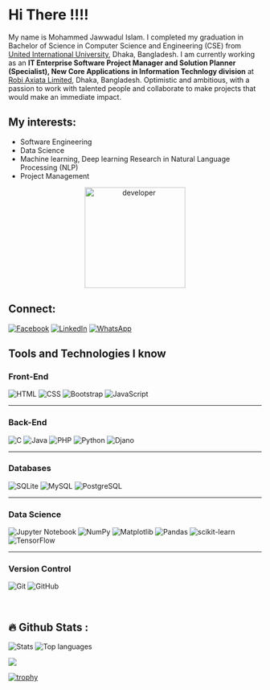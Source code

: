 # Hi There !!!!

My name is Mohammed Jawwadul Islam. I completed my graduation in Bachelor of Science in Computer Science and Engineering (CSE) from <a href="https://www.uiu.ac.bd/">United International University</a>, Dhaka, Bangladesh. I am currently working as an **IT Enterprise Software Project Manager and Solution Planner (Specialist), New Core Applications in Information Technlogy division** at <a href="https://www.robi.com.bd/en">Robi Axiata Limited</a>, Dhaka, Bangladesh. Optimistic and ambitious, with a passion to work with talented people and collaborate to make projects that would make an immediate impact. 

## My interests:
- Software Engineering
- Data Science
- Machine learning, Deep learning Research in Natural Language Processing (NLP)
- Project Management

<div id="header" align="center">
  <img src="https://media2.giphy.com/media/3kPDmoWdBpQPNhCnUG/giphy.gif?cid=ecf05e47hp1renlgjsrst74qdkf9gtk1a66h25wusm26x9as&rid=giphy.gif&ct=s" width="200"/ alt="developer">
</div>

## Connect:

[![Facebook](https://img.shields.io/badge/Facebook-%231877F2.svg?logo=Facebook&logoColor=white&style=for-the-badge)](https://www.facebook.com/Jawwad.Fida) [![LinkedIn](https://img.shields.io/badge/linkedin-%230077B5.svg?logo=linkedin&logoColor=white&style=for-the-badge)](https://www.linkedin.com/in/jawwadfida/) [![WhatsApp](https://img.shields.io/badge/WhatsApp-25D366?logo=whatsapp&logoColor=white&style=for-the-badge)](https://wa.me/01715199382)

## Tools and Technologies I know

### Front-End
![HTML](https://img.shields.io/badge/HTML-239120?style=for-the-badge&logo=html5&logoColor=white) ![CSS](https://img.shields.io/badge/CSS-239120?&style=for-the-badge&logo=css3&logoColor=white) ![Bootstrap](https://img.shields.io/badge/bootstrap-%23563D7C.svg?logo=bootstrap&logoColor=white&style=for-the-badge) ![JavaScript](https://img.shields.io/badge/javascript-%23323330.svg?logo=javascript&logoColor=%23F7DF1E&style=for-the-badge)

<hr>

### Back-End

![C](https://img.shields.io/badge/C-00599C?style=for-the-badge&logo=c&logoColor=white) ![Java](https://img.shields.io/badge/Java-ED8B00?style=for-the-badge&logo=java&logoColor=white) ![PHP](https://img.shields.io/badge/PHP-777BB4?style=for-the-badge&logo=php&logoColor=white) ![Python](https://img.shields.io/badge/Python-14354C?style=for-the-badge&logo=python&logoColor=white) ![Djano](https://img.shields.io/badge/Django-092E20?style=for-the-badge&logo=django&logoColor=white)

<hr>

### Databases
![SQLite](https://img.shields.io/badge/SQLite-07405E?style=for-the-badge&logo=sqlite&logoColor=white) ![MySQL](https://img.shields.io/badge/MySQL-00000F?style=for-the-badge&logo=mysql&logoColor=white) ![PostgreSQL](https://img.shields.io/badge/PostgreSQL-316192?style=for-the-badge&logo=postgresql&logoColor=white)

<hr>

### Data Science

![Jupyter Notebook](https://img.shields.io/badge/jupyter-%23FA0F00.svg?style=for-the-badge&logo=jupyter&logoColor=white)
![NumPy](https://img.shields.io/badge/numpy-%23013243.svg?style=for-the-badge&logo=numpy&logoColor=white)
![Matplotlib](https://img.shields.io/badge/Matplotlib-%23ffffff.svg?style=for-the-badge&logo=Matplotlib&logoColor=black)
![Pandas](https://img.shields.io/badge/pandas-%23150458.svg?style=for-the-badge&logo=pandas&logoColor=white)
![scikit-learn](https://img.shields.io/badge/scikit--learn-%23F7931E.svg?style=for-the-badge&logo=scikit-learn&logoColor=white)
![TensorFlow](https://img.shields.io/badge/TensorFlow-FF6F00?style=for-the-badge&logo=tensorflow&logoColor=white)

<hr>

### Version Control

![Git](https://img.shields.io/badge/git-%23F05033.svg?logo=git&logoColor=white&style=for-the-badge) ![GitHub](https://img.shields.io/badge/github-%23121011.svg?logo=github&logoColor=white&style=for-the-badge)

<br>

## :fire: Github Stats :

![Stats](https://github-readme-stats.vercel.app/api?username=Jawwad-Fida&theme=onedark&show_icons=true&hide_border=true&count_private=true) ![Top languages](https://github-readme-stats.vercel.app/api/top-langs/?username=Jawwad-Fida&theme=onedark&show_icons=true&hide_border=true&layout=compact)

[![](http://github-profile-summary-cards.vercel.app/api/cards/profile-details?username=Jawwad-Fida&theme=gruvbox)](https://github.com/vn7n24fzkq/github-profile-summary-cards)

[![trophy](https://github-profile-trophy.vercel.app/?username=Jawwad-Fida&theme=monokai&row=1&title=Stars,Commit,PR,Repositories)](https://github.com/ryo-ma/github-profile-trophy)


  

